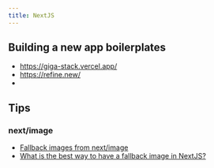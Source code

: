 ```yaml
---
title: NextJS
---
```


## Building a new app boilerplates

- https://giga-stack.vercel.app/
- https://refine.new/
- 


## Tips

### next/image
- [Fallback images from next/image](https://solutions-image-fallback.vercel.app/)
- [What is the best way to have a fallback image in NextJS?](https://stackoverflow.com/questions/66949606/what-is-the-best-way-to-have-a-fallback-image-in-nextjs)